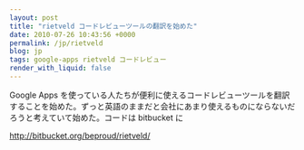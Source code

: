 ```yaml
---
layout: post
title: "rietveld コードレビューツールの翻訳を始めた"
date: 2010-07-26 10:43:56 +0000
permalink: /jp/rietveld
blog: jp
tags: google-apps rietveld コードレビュー
render_with_liquid: false
---
```


Google Apps
を使っている人たちが便利に使えるコードレビューツールを翻訳することを始めた。ずっと英語のままだと会社にあまり使えるものにならないだろうと考えていて始めた。コードは
bitbucket に

<http://bitbucket.org/beproud/rietveld/>
